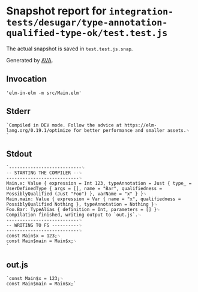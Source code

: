 # Snapshot report for `integration-tests/desugar/type-annotation-qualified-type-ok/test.test.js`

The actual snapshot is saved in `test.test.js.snap`.

Generated by [AVA](https://avajs.dev).

## Invocation

    'elm-in-elm -m src/Main.elm'

## Stderr

    `Compiled in DEV mode. Follow the advice at https://elm-lang.org/0.19.1/optimize for better performance and smaller assets.␊
    `

## Stdout

    `---------------------------␊
    -- STARTING THE COMPILER --␊
    ---------------------------␊
    Main.x: Value { expression = Int 123, typeAnnotation = Just { type_ = UserDefinedType { args = [], name = "Bar", qualifiedness = PossiblyQualified (Just "Foo") }, varName = "x" } }␊
    Main.main: Value { expression = Var { name = "x", qualifiedness = PossiblyQualified Nothing }, typeAnnotation = Nothing }␊
    Foo.Bar: TypeAlias { definition = Int, parameters = [] }␊
    Compilation finished, writing output to `out.js`.␊
    ---------------------------␊
    -- WRITING TO FS ----------␊
    ---------------------------␊
    const Main$x = 123;␊
    const Main$main = Main$x;␊
    `

## out.js

    `const Main$x = 123;␊
    const Main$main = Main$x;`
